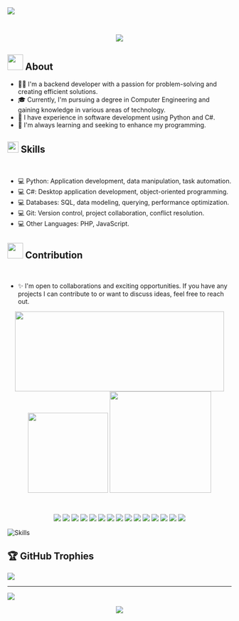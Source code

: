 <img src="https://media.licdn.com/dms/image/D4D16AQE0Eu5686uhIw/profile-displaybackgroundimage-shrink_350_1400/0/1709776693154?e=1725494400&v=beta&t=1BX72ZKs-2sb4HotLnZ6IDLhHErEJGaurqce-T28390">

&nbsp; <!-- Add space -->
<p align="center">
  <a href="https://github.com/DenverCoder1/readme-typing-svg"><img src="https://readme-typing-svg.herokuapp.com?font=Impact&color=cyan&size=42&center=true&vCenter=true&width=600&height=100&lines=Seja+bem+-+vindo(a);Developer+Back+-+End;Engenheira+de+Dados;"></a>
</p>

## <img src="https://media2.giphy.com/media/v1.Y2lkPTc5MGI3NjExOTQwaDBleDE0bWFlZGlqMHFia2h0OGt3M2drMTRtZzN2cDc5cTVpbCZlcD12MV9pbnRlcm5hbF9naWZfYnlfaWQmY3Q9Zw/Z3VgQu8hkVeB1bakS9/giphy.webp" width="35"><b> About </b>

- 👩‍💻 I'm a backend developer with a passion for problem-solving and creating efficient solutions.
- 🎓 Currently, I'm pursuing a degree in Computer Engineering and gaining knowledge in various areas of technology.
- 💼 I have experience in software development using Python and C#.
- 🌱 I'm always learning and seeking to enhance my programming.

## <img src="https://media2.giphy.com/media/QssGEmpkyEOhBCb7e1/giphy.gif?cid=ecf05e47a0n3gi1bfqntqmob8g9aid1oyj2wr3ds3mg700bl&rid=giphy.gif" width ="25"><b> Skills</b>
<br>

- 💻 Python: Application development, data manipulation, task automation.
- 💻 C#: Desktop application development, object-oriented programming.
- 💻 Databases: SQL, data modeling, querying, performance optimization.
- 💻 Git: Version control, project collaboration, conflict resolution.
- 💻 Other Languages: PHP, JavaScript.


## <img src="https://media.giphy.com/media/iY8CRBdQXODJSCERIr/giphy.gif" width="35"><b> Contribution </b>
<br>

- ✨ I'm open to collaborations and exciting opportunities. If you have any projects I can contribute to or want to discuss ideas, feel free to reach out.

  
 
 <div align="center">
 
  <img height="180em" width="470em" src ="https://github-readme-streak-stats.herokuapp.com/?user=julianadev&theme=highcontrast" />
     
  
  <img height= "180em" src="https://github-readme-stats.vercel.app/api/top-langs/?username=julianadev&hide=html&layout=compact&langs_count=5&theme=highcontrast" />
   
 <img height="228em" src="https://github-profile-summary-cards.vercel.app/api/cards/profile-details?username=julianadev&theme=2077" />
   
   
  </div>

&nbsp; <!-- Add space -->

<div align="center">
  <p align="center">
     <img src="https://img.shields.io/badge/PowerBI-323330?style=for-the-badge&logo=PowerBI&logoColor=F7DF1E" />
     <img src="https://img.shields.io/badge/SQL-323330?style=for-the-badge&logo=sql&logoColor=F7DF1E" />
      <img src="https://img.shields.io/badge/PostgreSQL-323330?style=for-the-badge&logo=PostgreSQL&logoColor=F7DF1E" />
      <img src="https://img.shields.io/badge/Pandas-323330?style=for-the-badge&logo=Pandas&logoColor=F7DF1E" />
      <img src="https://img.shields.io/badge/Numpy-323330?style=for-the-badge&logo=Numpy&logoColor=F7DF1E" />
      <img src="https://img.shields.io/badge/Matplotlib-323330?style=for-the-badge&logo=Matplotlib&logoColor=F7DF1E" />
       <img src="https://img.shields.io/badge/GoogleCloud-323330?style=for-the-badge&logo=GoogleCloud&logoColor=F7DF1E" />
        <img src="https://img.shields.io/badge/airflow-323330?style=for-the-badge&logo=airflow&logoColor=F7DF1E" />
         <img src="https://img.shields.io/badge/RPA-323330?style=for-the-badge&logo=RPA&logoColor=F7DF1E" />
         <img src="https://img.shields.io/badge/OpenAI-323330?style=for-the-badge&logo=OpenAI&logoColor=F7DF1E" />
          <img src="https://img.shields.io/badge/Jupyter-323330?style=for-the-badge&logo=Jupyter&logoColor=F7DF1E" />  
          <img src="https://img.shields.io/badge/Pytest-323330?style=for-the-badge&logo=Pytest&logoColor=F7DF1E" />
          <img src="https://img.shields.io/badge/Botcity-323330?style=for-the-badge&logo=Botcity&logoColor=F7DF1E" />
          <img src="https://img.shields.io/badge/Uipath-323330?style=for-the-badge&logo=Uipath&logoColor=F7DF1E" />
          <img src="https://img.shields.io/badge/Blip-323330?style=for-the-badge&logo=Blip&logoColor=F7DF1E" /> 
  </p>
</div>
<img align="center" alt="Skills" src="https://skillicons.dev/icons?i=js,php,python,selenium,flask,django,git,github,vscode,pycharm,postman,mysql,vercel,html,css,bootstrap,windows,linux&perline=20">

##
 

## 🏆 GitHub Trophies
![](https://github-profile-trophy.vercel.app/?username=Julianadev&theme=radical&no-frame=false&no-bg=true&margin-w=45&column=-1)


---
[![](https://visitcount.itsvg.in/api?id=Julianadev&icon=0&color=10)](https://visitcount.itsvg.in)

<p align="center">
     <img src="https://capsule-render.vercel.app/api?type=waving&color=gradient&height=100&weight=500&section=footer"/>
</p>
